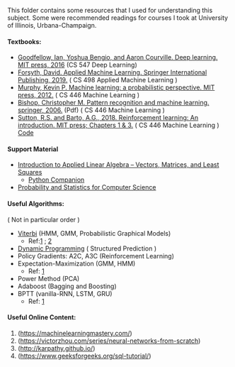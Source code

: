 This folder contains some resources that I used for understanding this subject. Some were recommended readings for courses I took at University of Illinois, Urbana-Champaign. 

#### Textbooks:
  * [Goodfellow, Ian, Yoshua Bengio, and Aaron Courville. Deep learning. MIT press, 2016](https://www.deeplearningbook.org/) (CS 547 Deep Learning)
  * [Forsyth, David. Applied Machine Learning. Springer International Publishing, 2019.](https://link.springer.com/book/10.1007/978-3-030-18114-7) ( CS 498 Applied Machine Learning )
  * [Murphy, Kevin P. Machine learning: a probabilistic perspective. MIT press, 2012.](https://dl.acm.org/doi/book/10.5555/2380985)  ( CS 446 Machine Learning )
  * [Bishop, Christopher M. Pattern recognition and machine learning. springer, 2006.](https://cds.cern.ch/record/998831/files/9780387310732_TOC.pdf?source=post_page---------------------------) (Pdf) ( CS 446 Machine Learning )
  * [Sutton, R.S. and Barto, A.G., 2018. Reinforcement learning: An introduction.
MIT press; Chapters 1 & 3.](http://incompleteideas.net/book/the-book.html) ( CS 446 Machine Learning ) [Code](http://incompleteideas.net/book/code/code2nd.html)
  
#### Support Material 
  * [Introduction to Applied Linear Algebra – Vectors, Matrices, and Least Squares](http://vmls-book.stanford.edu/) 
    * [Python Companion](https://ses.library.usyd.edu.au/bitstream/handle/2123/21370/vmls-python-companion.pdf?sequence=3)
  * [Probability and Statistics for Computer Science](https://www.springer.com/gp/book/9783319644097)

#### Useful Algorithms:
( Not in particular order )
  * [Viterbi](https://en.wikipedia.org/wiki/Viterbi_algorithm) (HMM, GMM, Probabilistic Graphical Models)
    * Ref:[1](http://www.adeveloperdiary.com/data-science/machine-learning/implement-viterbi-algorithm-in-hidden-markov-model-using-python-and-r/) ;  [2](https://nbviewer.jupyter.org/gist/BenLangmead/7460513)
  * [Dynamic Programming](https://en.wikipedia.org/wiki/Dynamic_programming) ( Structured Prediction )
  * Policy Gradients: A2C, A3C (Reinforcement Learning)
  * Expectation-Maximization (GMM, HMM)
    * Ref: [1](https://zhiyzuo.github.io/EM/)
  * Power Method (PCA)
  * Adaboost (Bagging and Boosting)
  * BPTT (vanilla-RNN, LSTM, GRU)
    * Ref: [1](http://karpathy.github.io/2015/05/21/rnn-effectiveness/)
  
#### Useful Online Content:
  1. (https://machinelearningmastery.com/) 
  2. (https://victorzhou.com/series/neural-networks-from-scratch) 
  3. (http://karpathy.github.io/) 
  4. (https://www.geeksforgeeks.org/sql-tutorial/)
